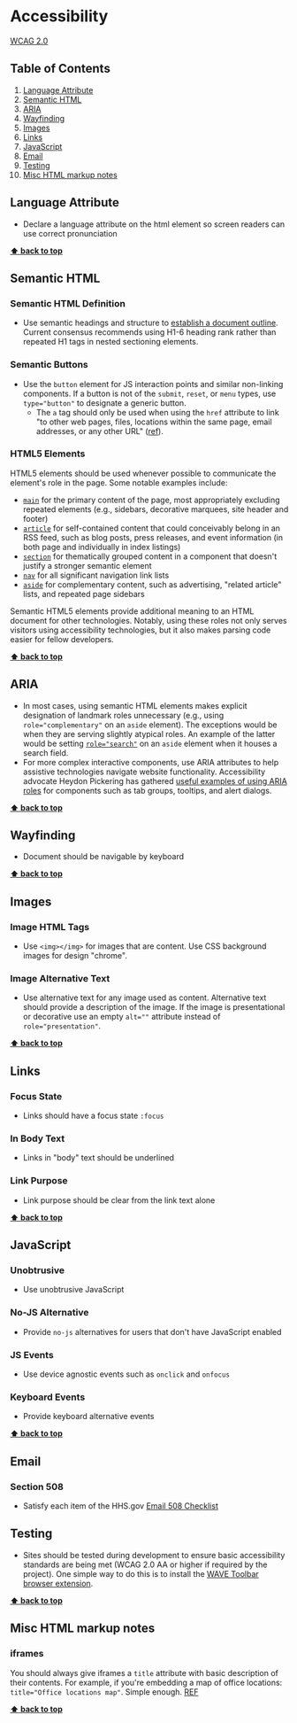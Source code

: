 # Accessibility

[WCAG 2.0](https://www.w3.org/TR/WCAG20/)

## Table of Contents
  1. [Language Attribute](#language-attribute)
  2. [Semantic HTML](#semantic-html)
  3. [ARIA](#aria)
  4. [Wayfinding](#wayfinding)
  5. [Images](#images)
  6. [Links](#links)
  7. [JavaScript](#javascript)
  8. [Email](#email)
  9. [Testing](#testing)
  10. [Misc HTML markup notes](#misc-html-markup-notes)

## Language Attribute

  - Declare a language attribute on the html element so screen readers can use correct pronunciation

**[⬆ back to top](#table-of-contents)**

## Semantic HTML

### Semantic HTML Definition

  - Use semantic headings and structure to [establish a document outline](https://developer.mozilla.org/en-US/docs/Web/Guide/HTML/Using_HTML_sections_and_outlines). Current consensus recommends using H1-6 heading rank rather than repeated H1 tags in nested sectioning elements.

### Semantic Buttons

  - Use the `button` element for JS interaction points and similar non-linking components. If a button is not of the `submit`, `reset`, or `menu` types, use `type="button"` to designate a generic button.
    - The `a` tag should only be used when using the `href` attribute to link "to other web pages, files, locations within the same page, email addresses, or any other URL" ([ref](https://developer.mozilla.org/en-US/docs/Web/HTML/Element/a)).

### HTML5 Elements

HTML5 elements should be used whenever possible to communicate the element's role in the page. Some notable examples include:
  - [`main`](https://developer.mozilla.org/en-US/docs/Web/HTML/Element/main) for the primary content of the page, most appropriately excluding repeated elements (e.g., sidebars, decorative marquees, site header and footer)
  - [`article`](https://developer.mozilla.org/en-US/docs/Web/HTML/Element/article) for self-contained content that could conceivably belong in an RSS feed, such as blog posts, press releases, and event information (in both page and individually in index listings)
  - [`section`](https://developer.mozilla.org/en-US/docs/Web/HTML/Element/section) for thematically grouped content in a component that doesn't justify a stronger semantic element
  - [`nav`](https://developer.mozilla.org/en-US/docs/Web/HTML/Element/nav) for all significant navigation link lists
  - [`aside`](https://developer.mozilla.org/en-US/docs/Web/HTML/Element/aside) for complementary content, such as advertising, "related article" lists, and repeated page sidebars

Semantic HTML5 elements provide additional meaning to an HTML document for other technologies. Notably, using these roles not only serves visitors using accessibility technologies, but it also makes parsing code easier for fellow developers.

**[⬆ back to top](#table-of-contents)**

## ARIA

  - In most cases, using semantic HTML elements makes explicit designation of landmark roles unnecessary (e.g., using `role="complementary"` on an `aside` element). The exceptions would be when they are serving slightly atypical roles. An example of the latter would be setting [`role="search"`](https://w3c.github.io/aria/aria/aria.html#search) on an `aside` element when it houses a search field.
  - For more complex interactive components, use ARIA attributes to help assistive technologies navigate website functionality. Accessibility advocate Heydon Pickering has gathered [useful examples of using ARIA roles](http://heydonworks.com/practical_aria_examples/) for components such as tab groups, tooltips, and alert dialogs.

**[⬆ back to top](#table-of-contents)**

## Wayfinding

  - Document should be navigable by keyboard

**[⬆ back to top](#table-of-contents)**

## Images

### Image HTML Tags

- Use `<img></img>` for images that are content. Use CSS background images for design "chrome".

### Image Alternative Text

  - Use alternative text for any image used as content. Alternative text should provide a description of the image. If the image is presentational or decorative use an empty `alt=""` attribute instead of `role="presentation"`.

**[⬆ back to top](#table-of-contents)**

## Links

### Focus State

  - Links should have a focus state `:focus`

### In Body Text

  - Links in "body" text should be underlined

### Link Purpose

  - Link purpose should be clear from the link text alone

**[⬆ back to top](#table-of-contents)**

## JavaScript

### Unobtrusive

  - Use unobtrusive JavaScript

### No-JS Alternative

  - Provide `no-js` alternatives for users that don't have JavaScript enabled

### JS Events

  - Use device agnostic events such as `onclick` and `onfocus`

### Keyboard Events

  - Provide keyboard alternative events

**[⬆ back to top](#table-of-contents)**

## Email

### Section 508

  - Satisfy each item of the HHS.gov [Email 508 Checklist](https://www.hhs.gov/web/section-508/making-files-accessible/checklist/email-508-checklist/index.html)

## Testing

  - Sites should be tested during development to ensure basic accessibility standards are being met (WCAG 2.0 AA or higher if required by the project). One simple way to do this is to install the [WAVE Toolbar browser extension](http://wave.webaim.org/extension/).

**[⬆ back to top](#table-of-contents)**

## Misc HTML markup notes

### iframes

You should always give iframes a `title` attribute with basic description of their contents. For example, if you're embedding a map of office locations: `title="Office locations map"`. Simple enough. [REF](https://webaim.org/techniques/frames/)

**[⬆ back to top](#table-of-contents)**

